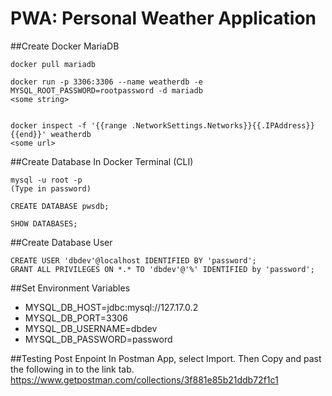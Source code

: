 # PWA: Personal Weather Application

##Create Docker MariaDB
```
docker pull mariadb

docker run -p 3306:3306 --name weatherdb -e MYSQL_ROOT_PASSWORD=rootpassword -d mariadb
<some string>


docker inspect -f '{{range .NetworkSettings.Networks}}{{.IPAddress}}{{end}}' weatherdb
<some url>
```
##Create Database
In Docker Terminal (CLI)
```mariadb
mysql -u root -p
(Type in password)

CREATE DATABASE pwsdb;

SHOW DATABASES;
```
##Create Database User
```mariadb
CREATE USER 'dbdev'@localhost IDENTIFIED BY 'password';
GRANT ALL PRIVILEGES ON *.* TO 'dbdev'@'%' IDENTIFIED by 'password';
```

##Set Environment Variables
* MYSQL_DB_HOST=jdbc:mysql://127.17.0.2
* MYSQL_DB_PORT=3306
* MYSQL_DB_USERNAME=dbdev
* MYSQL_DB_PASSWORD=password

##Testing Post Enpoint
In Postman App, select Import.  Then Copy and past the following in to the link tab.
https://www.getpostman.com/collections/3f881e85b21ddb72f1c1
